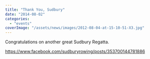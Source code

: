 ```yaml
---
title: "Thank You, Sudbury"
date: "2014-08-02"
categories: 
  - "events"
coverImage: "/assets/news/images/2012-08-04-at-15-10-51-X3.jpg"
---
```


Congratulations on another great Sudbury Regatta.

https://www.facebook.com/sudburyrowing/posts/353700144781886
